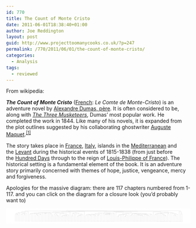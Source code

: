 ```yaml
---
id: 770
title: The Count of Monte Cristo
date: 2011-06-01T18:38:40+01:00
author: Joe Reddington
layout: post
guid: http://www.projecttoomanycooks.co.uk/?p=247
permalink: /770/2011/06/01/the-count-of-monte-cristo/
categories:
  - Analysis
tags:
  - reviewed
---
```

From wikipedia:

_**The Count of Monte Cristo**_ ([French](http://en.wikipedia.org/wiki/French_language "French language"): _Le Comte de Monte-Cristo_) is an adventure novel by [Alexandre Dumas, père](http://en.wikipedia.org/wiki/Alexandre_Dumas,_p%C3%A8re "Alexandre Dumas, père"). It is often considered to be, along with _[The Three Musketeers](http://en.wikipedia.org/wiki/The_Three_Musketeers "The Three Musketeers")_, Dumas&#8217; most popular work. He completed the work in 1844. Like many of his novels, it is expanded from the plot outlines suggested by his collaborating ghostwriter [Auguste Maquet](http://en.wikipedia.org/wiki/Auguste_Maquet "Auguste Maquet").<sup><a href="http://en.wikipedia.org/wiki/Count_of_Monte_Cristo#cite_note-0">[1]</a></sup>

The story takes place in [France](http://en.wikipedia.org/wiki/France "France"), [Italy](http://en.wikipedia.org/wiki/Italy "Italy"), islands in the [Mediterranean](http://en.wikipedia.org/wiki/Mediterranean "Mediterranean") and the [Levant](http://en.wikipedia.org/wiki/Levant "Levant") during the historical events of 1815-1838 (from just before the [Hundred Days](http://en.wikipedia.org/wiki/Hundred_Days "Hundred Days") through to the reign of [Louis-Philippe of France](http://en.wikipedia.org/wiki/Louis-Philippe_of_France "Louis-Philippe of France")). The historical setting is a fundamental element of the book. It is an adventure story primarily concerned with themes of hope, justice, vengeance, mercy and forgiveness.

Apologies for the massive diagram: there are 117 chapters numbered from 1-117. and you can click on the diagram for a closure look (you&#8217;d probably want to)

![Alt text](/assets/uploads/2011/06/Dendrogram-1.png)
